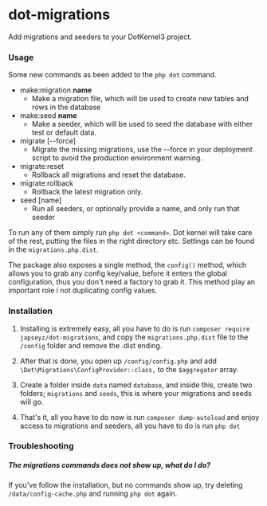 # dot-migrations

Add migrations and seeders to your DotKernel3 project.

### Usage

Some new commands as been added to the `php dot` command.

* make:migration **name**
    * Make a migration file, which will be used to create new tables and rows in the database
* make:seed **name**
    * Make a seeder, which will be used to seed the database with either test or default data.
* migrate [--force]
    * Migrate the missing migrations, use the --force in your deployment script to avoid the production environment warning.
* migrate:reset
    * Rollback all migrations and reset the database.
* migrate:rollback
    * Rollback the latest migration only.
* seed [name]
    * Run all seeders, or optionally provide a name, and only run that seeder

To run any of them simply run `php dot <command>`.
Dot kernel will take care of the rest, putting the files in the
right directory etc.
Settings can be found in the `migrations.php.dist`.

The package also exposes a single method, the `config()` method, which allows you to
grab any config key/value, before it enters the global configuration, thus you don't need a
factory to grab it. This method play an important role i not duplicating config values.

### Installation

1) Installing is extremely easy, all you have to do is run `composer require japseyz/dot-migrations`, and copy the `migrations.php.dist` file to the `/config` folder and remove the .dist ending.

2) After that is done, you open up `/config/config.php` and add `\Dot\Migrations\ConfigProvider::class,` to the `$aggregator` array.

3) Create a folder inside `data` named `database`, and inside this, create two folders; `migrations` and `seeds`, this is where your migrations and seeds will go.

4) That's it, all you have to do now is run `composer dump-autoload` and enjoy access to migrations and seeders, all you have to do is run `php dot`


### Troubleshooting

##### The migrations commands does not show up, what do I do?
If you've follow the installation, but no commands show up, try deleting `/data/config-cache.php` and running `php dot` again.
